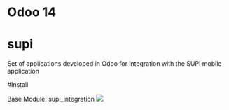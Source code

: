# Odoo 14
# supi

Set of applications developed in Odoo for integration with the SUPI mobile application

#Install

Base Module: supi_integration
![](/Users/ronnymontano/Documents/Dev/Odoo/projects/Freelance/ProyectoDeChile/source_code/ages_supi/supi_docs/doc/clone.png)